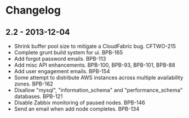 Changelog
=========

2.2 - 2013-12-04
----------------

* Shrink buffer pool size to mitigate a CloudFabric bug. CFTWO-215
* Complete grunt build system for ui. BPB-165
* Add forgot password emails. BPB-113
* Add misc API enhancements. BPB-100, BPB-93, BPB-101, BPB-88
* Add user engagement emails. BPB-154
* Some attempt to distribute AWS instances across multiple availability zones. BPB-162
* Disallow "mysql", "information_schema" and "performance_schema" databases. BPB-121
* Disable Zabbix monitoring of paused nodes. BPB-146
* Send an email when add node completes. BPB-134
